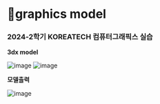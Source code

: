 # 💬graphics model
### 2024-2학기 KOREATECH 컴퓨터그래픽스 실습
**3dx model**

![image](https://github.com/user-attachments/assets/b9d922e6-7cb3-4090-9962-92bb16ceb9ed)
![image](https://github.com/user-attachments/assets/7881a23d-5794-4f63-8174-90ca94e29d79)

**모델출력**

![image](https://github.com/user-attachments/assets/256a948a-8ec9-4ae5-be92-c37a9bbf5222)

